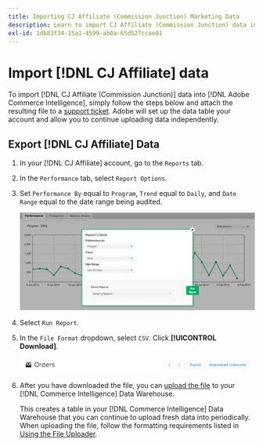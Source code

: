 ```yaml
---
title: Importing CJ Affiliate (Commission Junction) Marketing Data
description: Learn to import CJ Affiliate (Commission Junction) data into [!DNL Commerce Intelligence].L Commerce Intelligence].
exl-id: 1db83f34-15a1-4599-ab0a-65d527ccae01
---
```

# Import [!DNL CJ Affiliate] data

To import [!DNL CJ Affiliate (Commission Junction)] data into [!DNL Adobe Commerce Intelligence], simply follow the steps below and attach the resulting file to a [support ticket](https://experienceleague.adobe.com/docs/commerce-knowledge-base/kb/troubleshooting/miscellaneous/mbi-service-policies.html). Adobe will set up the data table your account and allow you to continue uploading data independently.

## Export [!DNL CJ Affiliate] Data

1. In your [!DNL CJ Affiliate] account, go to the `Reports` tab.

1. In the `Performance` tab, select `Report Options`.

1. Set `Performance By` equal to `Program`, `Trend` equal to `Daily`, and `Date Range` equal to the date range being audited.

    ![export-cj-affiliate-data](../../../assets/export-cj-affiliate-data-1.png)<!--{:.zoom}-->

1. Select `Run Report`.

1. In the `File Format` dropdown, select `CSV`.  Click **[!UICONTROL Download]**.

    ![export cj affiliate data](../../../assets/export-an-individual-order-2.jpg)<!--{:.zoom}-->

1. After  you have downloaded the file, you can [upload the file](../connecting-data/using-file-uploader.md) to your [!DNL Commerce Intelligence] Data Warehouse.

   This creates a table in your [!DNL Commerce Intelligence] Data Warehouse that you can continue to upload fresh data into periodically. When uploading the file, follow the formatting requirements listed in [Using the File Uploader](../connecting-data/using-file-uploader.md).
